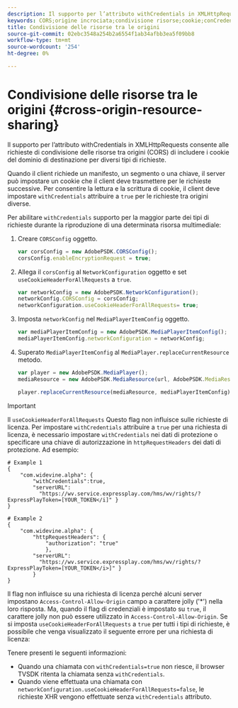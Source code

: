 ```yaml
---
description: Il supporto per l’attributo withCredentials in XMLHttpRequests consente alle richieste di condivisione delle risorse tra origini (CORS) di includere i cookie del dominio di destinazione per diversi tipi di richieste.
keywords: CORS;origine incrociata;condivisione risorse;cookie;conCredenziali
title: Condivisione delle risorse tra le origini
source-git-commit: 02ebc3548a254b2a6554f1ab34afbb3ea5f09bb8
workflow-type: tm+mt
source-wordcount: '254'
ht-degree: 0%

---
```


# Condivisione delle risorse tra le origini {#cross-origin-resource-sharing}

Il supporto per l’attributo withCredentials in XMLHttpRequests consente alle richieste di condivisione delle risorse tra origini (CORS) di includere i cookie del dominio di destinazione per diversi tipi di richieste.

Quando il client richiede un manifesto, un segmento o una chiave, il server può impostare un cookie che il client deve trasmettere per le richieste successive. Per consentire la lettura e la scrittura di cookie, il client deve impostare `withCredentials` attribuire a `true` per le richieste tra origini diverse.

Per abilitare `withCredentials` supporto per la maggior parte dei tipi di richieste durante la riproduzione di una determinata risorsa multimediale:

1. Creare `CORSConfig` oggetto.

   ```js
   var corsConfig = new AdobePSDK.CORSConfig();  
   corsConfig.enableEncryptionRequest = true; 
   ```

1. Allega il `corsConfig` al `NetworkConfiguration` oggetto e set `useCookieHeaderForAllRequests` a `true`.

   ```js
   var networkConfig = new AdobePSDK.NetworkConfiguration();  
   networkConfig.CORSConfig = corsConfig; 
   networkConfiguration.useCookieHeaderForAllRequests= true;
   ```

1. Imposta `networkConfig` nel `MediaPlayerItemConfig` oggetto.

   ```js
   var mediaPlayerItemConfig = new AdobePSDK.MediaPlayerItemConfig();  
   mediaPlayerItemConfig.networkConfiguration = networkConfig; 
   ```

1. Superato `MediaPlayerItemConfig` al `MediaPlayer.replaceCurrentResource` metodo.

   ```js
   var player = new AdobePSDK.MediaPlayer(); 
   mediaResource = new AdobePSDK.MediaResource(url, AdobePSDK.MediaResourceType.HLS);  
   
   player.replaceCurrentResource(mediaResource, mediaPlayerItemConfig);  
   ```

>[!IMPORTANT]
>
>Il `useCookieHeaderForAllRequests` Questo flag non influisce sulle richieste di licenza. Per impostare `withCredentials` attribuire a `true` per una richiesta di licenza, è necessario impostare `withCredentials` nei dati di protezione o specificare una chiave di autorizzazione in `httpRequestHeaders` dei dati di protezione. Ad esempio:

```
# Example 1 
{ 
    "com.widevine.alpha": {  
        "withCredentials":true,  
        "serverURL":  
          "https://wv.service.expressplay.com/hms/wv/rights/?ExpressPlayToken=[YOUR_TOKEN</i]" } 
} 
 
# Example 2 
{ 
    "com.widevine.alpha": { 
        "httpRequestHeaders": {  
            "authorization": "true"  
            }, 
        "serverURL":  
          "https://wv.service.expressplay.com/hms/wv/rights/?ExpressPlayToken=[YOUR_TOKEN</i>]" }
        } 
}
```

Il flag non influisce su una richiesta di licenza perché alcuni server impostano `Access-Control-Allow-Origin` campo a carattere jolly (&#39;&#42;&#39;) nella loro risposta. Ma, quando il flag di credenziali è impostato su `true`, il carattere jolly non può essere utilizzato in `Access-Control-Allow-Origin`. Se si imposta `useCookieHeaderForAllRequests` a `true` per tutti i tipi di richieste, è possibile che venga visualizzato il seguente errore per una richiesta di licenza:

Tenere presenti le seguenti informazioni:

* Quando una chiamata con `withCredentials=true` non riesce, il browser TVSDK ritenta la chiamata senza `withCredentials`.
* Quando viene effettuata una chiamata con `networkConfiguration.useCookieHeaderForAllRequests=false`, le richieste XHR vengono effettuate senza `withCredentials` attributo.
